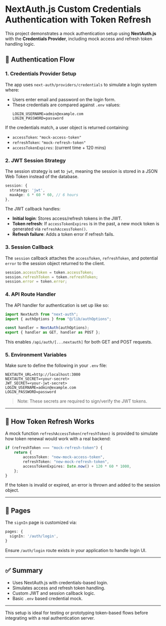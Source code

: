 # NextAuth.js Custom Credentials Authentication with Token Refresh

This project demonstrates a mock authentication setup using **NextAuth.js** with the **Credentials Provider**, including mock access and refresh token handling logic.

## 🔐 Authentication Flow

### 1. **Credentials Provider Setup**

The app uses `next-auth/providers/credentials` to simulate a login system where:

- Users enter email and password on the login form.
- These credentials are compared against `.env` values:
  ```env
  LOGIN_USERNAME=admin@example.com
  LOGIN_PASSWORD=password
  ```

If the credentials match, a user object is returned containing:

- `accessToken`: `"mock-access-token"`
- `refreshToken`: `"mock-refresh-token"`
- `accessTokenExpires`: (current time + 120 mins)

### 2. **JWT Session Strategy**

The session strategy is set to `jwt`, meaning the session is stored in a JSON Web Token instead of the database.

```ts
session: {
  strategy: 'jwt',
  maxAge: 6 * 60 * 60, // 6 hours
},
```

The JWT callback handles:

- **Initial login**: Stores access/refresh tokens in the JWT.
- **Token refresh**: If `accessTokenExpires` is in the past, a new mock token is generated via `refreshAccessToken()`.
- **Refresh failure**: Adds a token error if refresh fails.

### 3. **Session Callback**

The `session` callback attaches the `accessToken`, `refreshToken`, and potential `error` to the session object returned to the client.

```ts
session.accessToken = token.accessToken;
session.refreshToken = token.refreshToken;
session.error = token.error;
```

### 4. **API Route Handler**

The API handler for authentication is set up like so:

```ts
import NextAuth from "next-auth";
import { authOptions } from "@/lib/authOptions";

const handler = NextAuth(authOptions);
export { handler as GET, handler as POST };
```

This enables `/api/auth/[...nextauth]` for both GET and POST requests.

### 5. **Environment Variables**

Make sure to define the following in your `.env` file:

```env
NEXTAUTH_URL=http://localhost:3000
NEXTAUTH_SECRET=<your-secret>
JWT_SECRET=<your-jwt-secret>
LOGIN_USERNAME=admin@example.com
LOGIN_PASSWORD=password
```

> Note: These secrets are required to sign/verify the JWT tokens.

---

## 🚀 How Token Refresh Works

A mock function `refreshAccessToken(refreshToken)` is provided to simulate how token renewal would work with a real backend:

```ts
if (refreshToken === "mock-refresh-token") {
    return {
        accessToken: "new-mock-access-token",
        refreshToken: "new-mock-refresh-token",
        accessTokenExpires: Date.now() + 120 * 60 * 1000,
    };
}
```

If the token is invalid or expired, an error is thrown and added to the session object.

---

## 📄 Pages

The `signIn` page is customized via:

```ts
pages: {
  signIn: '/auth/login',
}
```

Ensure `/auth/login` route exists in your application to handle login UI.

---

## ✅ Summary

- Uses NextAuth.js with credentials-based login.
- Simulates access and refresh token handling.
- Custom JWT and session callback logic.
- Basic `.env` based credential mock.

---

This setup is ideal for testing or prototyping token-based flows before integrating with a real authentication server.